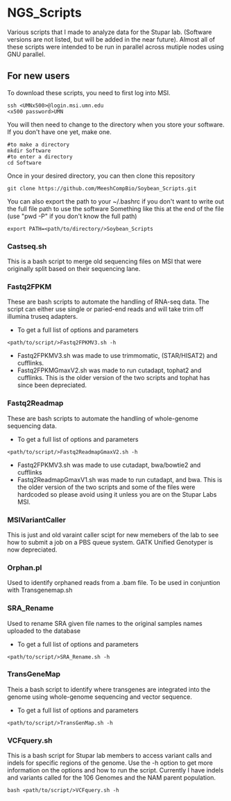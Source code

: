 # NGS_Scripts
Various scripts that I made to analyze data for the Stupar lab. (Software versions are not listed, but will be added in the near future). Almost all of these scripts were intended to be run in parallel across mutiple nodes using GNU parallel.

## For new users
To download these scripts, you need to first log into MSI.
```
ssh <UMNx500>@login.msi.umn.edu
<x500 password>UMN
```
You will then need to change to the directory when you store your software. If you don't have one yet, make one.
```
#to make a directory
mkdir Software
#to enter a directory
cd Software
```
Once in your desired directory, you can then clone this repository

`git clone https://github.com/MeeshCompBio/Soybean_Scripts.git`

You can also export the path to your ~/.bashrc if you don't want to write out the full file path to use the software
Something like this at the end of the file (use "pwd -P" if you don't know the full path)

```export PATH=<path/to/directory/>Soybean_Scripts```

### Castseq.sh
This is a bash script to merge old sequencing files on MSI that were originally split based on their sequencing lane.

### Fastq2FPKM
These are bash scripts to automate the handling of RNA-seq data. The script can either use single or paried-end reads and will take trim off illumina truseq adapters.
* To get a full list of options and parameters
```
<path/to/script/>Fastq2FPKMV3.sh -h
```
* Fastq2FPKMV3.sh was made to use trimmomatic, (STAR/HISAT2) and cufflinks. 
* Fastq2FPKMGmaxV2.sh was made to run cutadapt, tophat2 and cufflinks. This is the older version of the two scripts and tophat has since been depreciated.

### Fastq2Readmap
These are bash scripts to automate the handling of whole-genome sequencing data.

* To get a full list of options and parameters
```
<path/to/script/>Fastq2ReadmapGmaxV2.sh -h
```
* Fastq2FPKMV3.sh was made to use cutadapt, bwa/bowtie2 and cufflinks
* Fastq2ReadmapGmaxV1.sh was made to run cutadapt, and bwa. This is the older version of the two scripts and some of the files were hardcoded so please avoid using it unless you are on the Stupar Labs MSI.

### MSIVariantCaller
This is just and old varaint caller scipt for new memebers of the lab to see how to submit a job on a PBS queue system. GATK Unified Genotyper is now depreciated.

### Orphan.pl
Used to identify orphaned reads from a .bam file. To be used in conjuntion with Transgenemap.sh

### SRA_Rename
Used to rename SRA given file names to the original samples names uploaded to the database
* To get a full list of options and parameters
```
<path/to/script/>SRA_Rename.sh -h
```

### TransGeneMap
Theis a bash script to identify where transgenes are integrated into the genome using whole-genome sequencing and vector sequence.
* To get a full list of options and parameters
```
<path/to/script/>TransGenMap.sh -h
```

### VCFquery.sh
This is a bash script for Stupar lab members to access variant calls and indels for specific regions of the genome. Use the -h option to get more information on the options and how to run the script. Currently I have indels and variants called for the 106 Genomes and the NAM parent population.

`bash <path/to/script/>VCFquery.sh -h`



